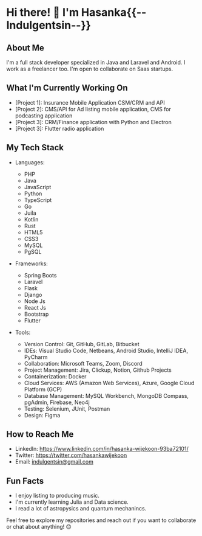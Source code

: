 # Hi there! 👋 I'm Hasanka{{--Indulgentsin--}}

## About Me
I'm a full stack developer specialized in Java and Laravel and Android. I work as a freelancer too. I'm open to collaborate on Saas startups.

## What I'm Currently Working On
- [Project 1]: Insurance Mobile Application CSM/CRM and API
- [Project 2]: CMS/API for Ad listing mobile application, CMS for podcasting application 
- [Project 3]: CRM/Finance application with Python and Electron
- [Project 3]: Flutter radio application

## My Tech Stack
- Languages: 
  - PHP
  - Java
  - JavaScript
  - Python
  - TypeScript
  - Go
  - Juila
  - Kotlin
  - Rust
  - HTML5
  - CSS3
  - MySQL
  - PgSQL

- Frameworks:
  - Spring Boots
  - Laravel
  - Flask
  - Django
  - Node Js
  - React Js
  - Bootstrap
  - Flutter

- Tools: 
  - Version Control: Git, GitHub, GitLab, Bitbucket
  - IDEs: Visual Studio Code, Netbeans, Android Studio, IntelliJ IDEA, PyCharm
  - Collaboration: Microsoft Teams, Zoom, Discord
  - Project Management: Jira, Clickup, Notion, Github Projects
  - Containerization: Docker
  - Cloud Services: AWS (Amazon Web Services), Azure, Google Cloud Platform (GCP)
  - Database Management: MySQL Workbench, MongoDB Compass, pgAdmin, Firebase, Neo4j
  - Testing: Selenium, JUnit, Postman
  - Design: Figma

## How to Reach Me
- LinkedIn: https://www.linkedin.com/in/hasanka-wijekoon-93ba72101/
- Twitter: https://twitter.com/hasankawijekoon
- Email: indulgentsin@gmail.com

## Fun Facts
- I enjoy listing to producing music.
- I'm currently learning Julia and Data science.
- I read a lot of astropysics and quantum mechanincs.

Feel free to explore my repositories and reach out if you want to collaborate or chat about anything! 😊
